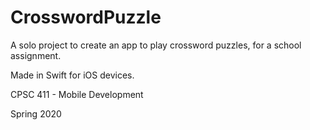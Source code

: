 # CrosswordPuzzle

A solo project to create an app to play crossword puzzles, for a school assignment.

Made in Swift for iOS devices.


CPSC 411 - Mobile Development

Spring 2020
